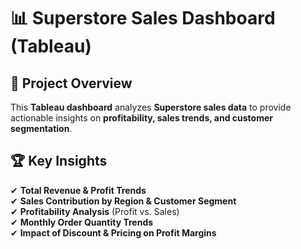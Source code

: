 # 📊 Superstore Sales Dashboard (Tableau)

## 📌 Project Overview
This **Tableau dashboard** analyzes **Superstore sales data** to provide actionable insights on **profitability, sales trends, and customer segmentation**.

## 🏆 Key Insights
✔ **Total Revenue & Profit Trends**  
✔ **Sales Contribution by Region & Customer Segment**  
✔ **Profitability Analysis** (Profit vs. Sales)  
✔ **Monthly Order Quantity Trends**  
✔ **Impact of Discount & Pricing on Profit Margins**  
